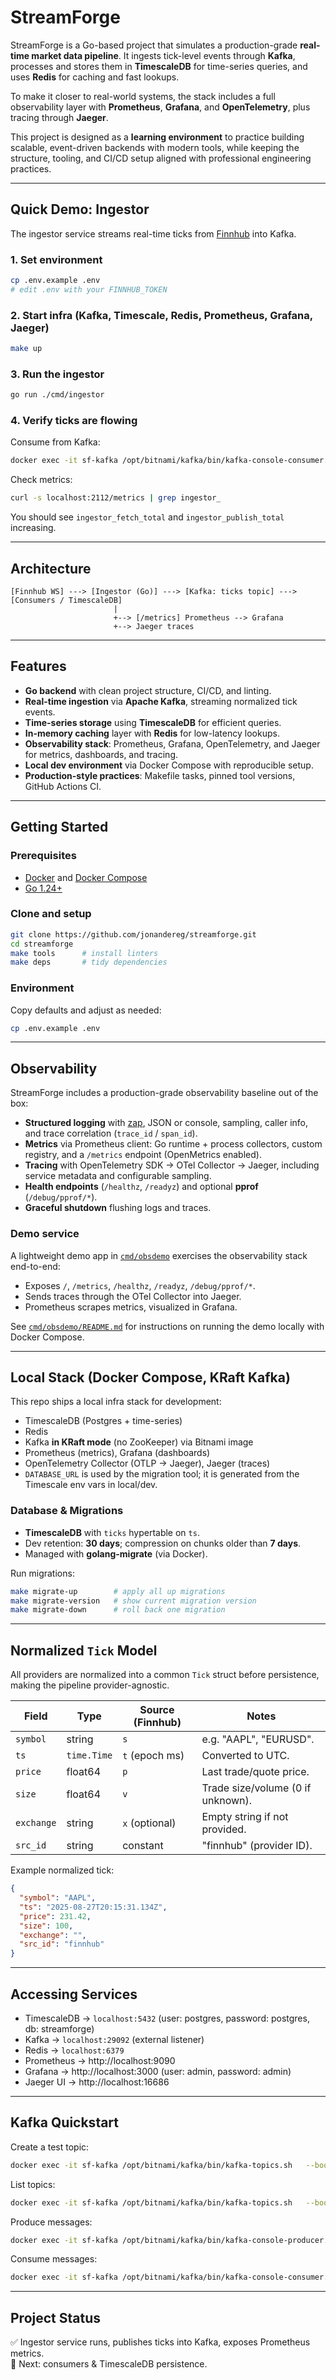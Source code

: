 # StreamForge

StreamForge is a Go-based project that simulates a production-grade **real-time market data pipeline**.
It ingests tick-level events through **Kafka**, processes and stores them in **TimescaleDB** for time-series queries, and uses **Redis** for caching and fast lookups.

To make it closer to real-world systems, the stack includes a full observability layer with **Prometheus**, **Grafana**, and **OpenTelemetry**, plus tracing through **Jaeger**.

This project is designed as a **learning environment** to practice building scalable, event-driven backends with modern tools, while keeping the structure, tooling, and CI/CD setup aligned with professional engineering practices.

---

## Quick Demo: Ingestor

The ingestor service streams real-time ticks from [Finnhub](https://finnhub.io/) into Kafka.

### 1. Set environment
```bash
cp .env.example .env
# edit .env with your FINNHUB_TOKEN
```

### 2. Start infra (Kafka, Timescale, Redis, Prometheus, Grafana, Jaeger)
```bash
make up
```

### 3. Run the ingestor
```bash
go run ./cmd/ingestor
```

### 4. Verify ticks are flowing
Consume from Kafka:
```bash
docker exec -it sf-kafka /opt/bitnami/kafka/bin/kafka-console-consumer.sh   --bootstrap-server localhost:29092   --topic ticks   --from-beginning   --property print.headers=true
```

Check metrics:
```bash
curl -s localhost:2112/metrics | grep ingestor_
```

You should see `ingestor_fetch_total` and `ingestor_publish_total` increasing.

---

## Architecture

```text
[Finnhub WS] ---> [Ingestor (Go)] ---> [Kafka: ticks topic] ---> [Consumers / TimescaleDB]
                       |
                       +--> [/metrics] Prometheus --> Grafana
                       +--> Jaeger traces
```

---

## Features

- **Go backend** with clean project structure, CI/CD, and linting.
- **Real-time ingestion** via **Apache Kafka**, streaming normalized tick events.
- **Time-series storage** using **TimescaleDB** for efficient queries.
- **In-memory caching** layer with **Redis** for low-latency lookups.
- **Observability stack**: Prometheus, Grafana, OpenTelemetry, and Jaeger for metrics, dashboards, and tracing.
- **Local dev environment** via Docker Compose with reproducible setup.
- **Production-style practices**: Makefile tasks, pinned tool versions, GitHub Actions CI.

---

## Getting Started

### Prerequisites
- [Docker](https://docs.docker.com/get-docker/) and [Docker Compose](https://docs.docker.com/compose/)
- [Go 1.24+](https://go.dev/dl/)

### Clone and setup
```bash
git clone https://github.com/jonandereg/streamforge.git
cd streamforge
make tools      # install linters
make deps       # tidy dependencies
```

### Environment
Copy defaults and adjust as needed:
```bash
cp .env.example .env
```

---

## Observability

StreamForge includes a production-grade observability baseline out of the box:

- **Structured logging** with [zap](https://github.com/uber-go/zap), JSON or console, sampling, caller info, and trace correlation (`trace_id` / `span_id`).
- **Metrics** via Prometheus client: Go runtime + process collectors, custom registry, and a `/metrics` endpoint (OpenMetrics enabled).
- **Tracing** with OpenTelemetry SDK → OTel Collector → Jaeger, including service metadata and configurable sampling.
- **Health endpoints** (`/healthz`, `/readyz`) and optional **pprof** (`/debug/pprof/*`).
- **Graceful shutdown** flushing logs and traces.

### Demo service

A lightweight demo app in [`cmd/obsdemo`](./cmd/obsdemo) exercises the observability stack end-to-end:

- Exposes `/`, `/metrics`, `/healthz`, `/readyz`, `/debug/pprof/*`.
- Sends traces through the OTel Collector into Jaeger.
- Prometheus scrapes metrics, visualized in Grafana.

See [`cmd/obsdemo/README.md`](./cmd/obsdemo/README.md) for instructions on running the demo locally with Docker Compose.

---

## Local Stack (Docker Compose, KRaft Kafka)

This repo ships a local infra stack for development:

- TimescaleDB (Postgres + time-series)
- Redis
- Kafka **in KRaft mode** (no ZooKeeper) via Bitnami image
- Prometheus (metrics), Grafana (dashboards)
- OpenTelemetry Collector (OTLP → Jaeger), Jaeger (traces)
- `DATABASE_URL` is used by the migration tool; it is generated from the Timescale env vars in local/dev.

### Database & Migrations

- **TimescaleDB** with `ticks` hypertable on `ts`.
- Dev retention: **30 days**; compression on chunks older than **7 days**.
- Managed with **golang-migrate** (via Docker).

Run migrations:
```bash
make migrate-up        # apply all up migrations
make migrate-version   # show current migration version
make migrate-down      # roll back one migration
```

---

## Normalized `Tick` Model

All providers are normalized into a common `Tick` struct before persistence, making the pipeline provider-agnostic.

| Field      | Type        | Source (Finnhub) | Notes                                |
|------------|-------------|------------------|--------------------------------------|
| `symbol`   | string      | `s`              | e.g. "AAPL", "EURUSD".               |
| `ts`       | `time.Time` | `t` (epoch ms)   | Converted to UTC.                    |
| `price`    | float64     | `p`              | Last trade/quote price.              |
| `size`     | float64     | `v`              | Trade size/volume (0 if unknown).    |
| `exchange` | string      | `x` (optional)   | Empty string if not provided.        |
| `src_id`   | string      | constant         | "finnhub" (provider ID).             |

Example normalized tick:
```json
{
  "symbol": "AAPL",
  "ts": "2025-08-27T20:15:31.134Z",
  "price": 231.42,
  "size": 100,
  "exchange": "",
  "src_id": "finnhub"
}
```

---

## Accessing Services

- TimescaleDB → `localhost:5432` (user: postgres, password: postgres, db: streamforge)
- Kafka → `localhost:29092` (external listener)
- Redis → `localhost:6379`
- Prometheus → http://localhost:9090
- Grafana → http://localhost:3000 (user: admin, password: admin)
- Jaeger UI → http://localhost:16686

---

## Kafka Quickstart

Create a test topic:
```bash
docker exec -it sf-kafka /opt/bitnami/kafka/bin/kafka-topics.sh   --bootstrap-server kafka:9092   --create --topic test-topic --partitions 3 --replication-factor 1
```

List topics:
```bash
docker exec -it sf-kafka /opt/bitnami/kafka/bin/kafka-topics.sh   --bootstrap-server kafka:9092 --list
```

Produce messages:
```bash
docker exec -it sf-kafka /opt/bitnami/kafka/bin/kafka-console-producer.sh   --bootstrap-server kafka:9092 --topic test-topic
```

Consume messages:
```bash
docker exec -it sf-kafka /opt/bitnami/kafka/bin/kafka-console-consumer.sh   --bootstrap-server kafka:9092 --topic test-topic   --group sf-demo-$(date +%s) --from-beginning --timeout-ms 10000
```

---

## Project Status

✅ Ingestor service runs, publishes ticks into Kafka, exposes Prometheus metrics.  
🚧 Next: consumers & TimescaleDB persistence.